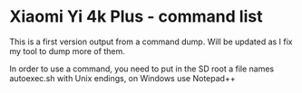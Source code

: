 # Xiaomi Yi 4k Plus - command list

This is a first version output from a command dump.
Will be updated as I fix my tool to dump more of them.

In order to use a command, you need to put in the SD root a file names autoexec.sh with Unix endings, on Windows use Notepad++
